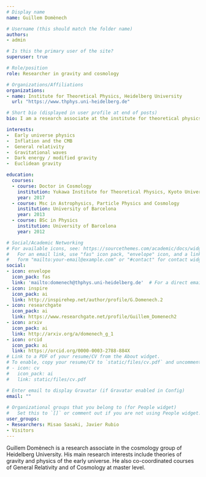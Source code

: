 ```yaml
---
# Display name
name: Guillem Domènech

# Username (this should match the folder name)
authors:
- admin

# Is this the primary user of the site?
superuser: true

# Role/position
role: Researcher in gravity and cosmology

# Organizations/Affiliations
organizations:
- name: Institute for Theoretical Physics, Heidelberg University
  url: "https://www.thphys.uni-heidelberg.de"

# Short bio (displayed in user profile at end of posts)
bio: I am a research associate at the institute for theoretical physics in Heidelberg university.

interests:
-  Early universe physics
-  Inflation and the CMB
-  General relativity 
-  Gravitational waves
-  Dark energy / modified gravity
-  Euclidean gravity

education:
  courses:
  - course: Doctor in Cosmology
    institution: Yukawa Institute for Theoretical Physics, Kyoto University
    year: 2017
  - course: Msc in Astrophysics, Particle Physics and Cosmology
    institution: University of Barcelona
    year: 2013
  - course: BSc in Physics
    institution: University of Barcelona
    year: 2012

# Social/Academic Networking
# For available icons, see: https://sourcethemes.com/academic/docs/widgets/#icons
#   For an email link, use "fas" icon pack, "envelope" icon, and a link in the
#   form "mailto:your-email@example.com" or "#contact" for contact widget.
social:
- icon: envelope
  icon_pack: fas
  link: 'mailto:domenech@thphys.uni-heidelberg.de'  # For a direct email link, use "mailto:domenech@thphys.uni-heidelberg.de".
- icon: inspire
  icon_pack: ai
  link: http://inspirehep.net/author/profile/G.Domenech.2
- icon: researchgate
  icon_pack: ai
  link: https://www.researchgate.net/profile/Guillem_Domenech2
- icon: arxiv
  icon_pack: ai
  link: http://arxiv.org/a/domenech_g_1
- icon: orcid
  icon_pack: ai
  link: https://orcid.org/0000-0003-2788-884X
# Link to a PDF of your resume/CV from the About widget.
# To enable, copy your resume/CV to `static/files/cv.pdf` and uncomment the lines below.  
# - icon: cv
#   icon_pack: ai
#   link: static/files/cv.pdf

# Enter email to display Gravatar (if Gravatar enabled in Config)
email: ""
  
# Organizational groups that you belong to (for People widget)
#   Set this to `[]` or comment out if you are not using People widget.  
user_groups:
- Researchers: Misao Sasaki, Javier Rubio
- Visitors
---
```


Guillem Domènech is a research associate in the cosmology group of Heidelberg University. His main research interests include theories of gravity and physics of the early universe. He also co-coordinated courses of General Relativity and of Cosmology at master level.
